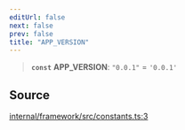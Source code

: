 ```yaml
---
editUrl: false
next: false
prev: false
title: "APP_VERSION"
---
```


> **`const`** **APP\_VERSION**: `"0.0.1"` = `'0.0.1'`

## Source

[internal/framework/src/constants.ts:3](https://github.com/nodenogg-in/alpha-p2p/blob/d78065f/internal/framework/src/constants.ts#L3)
